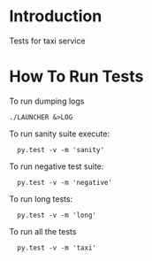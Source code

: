 Introduction
============
Tests for taxi service

How To Run Tests
================
To run dumping logs
```
./LAUNCHER &>LOG
```

To run sanity suite execute:

```
  py.test -v -m 'sanity'
```

To run negative test suite:

```
  py.test -v -m 'negative'
```

To run long tests:

```
  py.test -v -m 'long'
```

To run all the tests
```
  py.test -v -m 'taxi'
```

